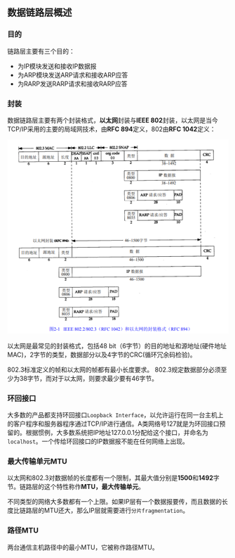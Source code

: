 ## 数据链路层概述

### 目的

链路层主要有三个目的：

- 为IP模块发送和接收IP数据报
- 为ARP模块发送ARP请求和接收ARP应答
- 为RARP发送RARP请求和接收RARP应答

### 封装

数据链路层主要有两个封装格式，**以太网**封装与**IEEE 802**封装，以太网是当今TCP/IP采用的主要的局域网技术，由**RFC 894**定义，802由**RFC 1042**定义：

![](images/tcpip-rfc894.png)

以太网是最常见的封装格式，包括48 bit（6字节）的目的地址和源地址(硬件地址MAC)，2字节的类型，数据部分以及4字节的CRC(循环冗余码检验)。

802.3标准定义的帧和以太网的帧都有最小长度要求。 802.3规定数据部分必须至少为38字节，而对于以太网，则要求最少要有46字节。

### 环回接口

大多数的产品都支持环回接口`Loopback Interface`，以允许运行在同一台主机上的客户程序和服务器程序通过TCP/IP进行通信。A类网络号127就是为环回接口预留的。根据惯例，大多数系统把IP地址127.0.0.1分配给这个接口，并命名为`localhost`。一个传给环回接口的IP数据报不能在任何网络上出现。

### 最大传输单元MTU

以太网和802.3对数据帧的长度都有一个限制，其最大值分别是**1500**和**1492**字节。链路层的这个特性称作**MTU，最大传输单元**。

不同类型的网络大多数都有一个上限。如果IP层有一个数据报要传，而且数据的长度比链路层的MTU还大，那么IP层就需要进行`分片fragmentation`。

### 路径MTU

两台通信主机路径中的最小MTU，它被称作路径MTU。
